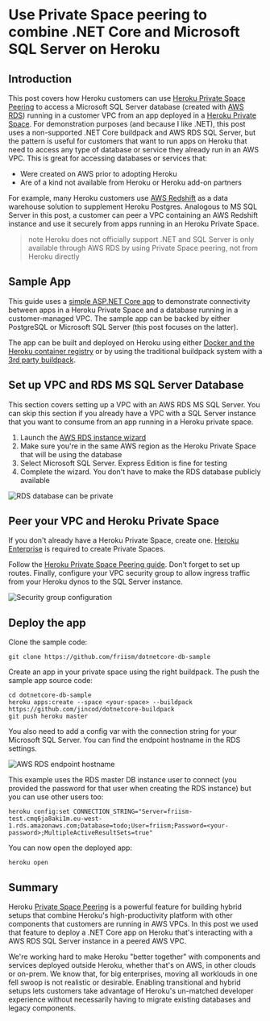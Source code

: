 # Use Private Space peering to combine .NET Core and Microsoft SQL Server on Heroku

## Introduction

This post covers how Heroku customers can use [Heroku Private Space Peering](https://devcenter.heroku.com/articles/private-space-peering) to access a Microsoft SQL Server database (created with [AWS RDS](https://aws.amazon.com/rds/sqlserver/)) running in a customer VPC from an app deployed in a [Heroku Private Space](https://devcenter.heroku.com/articles/private-spaces). For demonstration purposes (and because I like .NET), this post uses a non-supported .NET Core buildpack and AWS RDS SQL Server, but the pattern is useful for customers that want to run apps on Heroku that need to access any type of database or service they already run in an AWS VPC. This is great for accessing databases or services that:

* Were created on AWS prior to adopting Heroku
* Are of a kind not available from Heroku or Heroku add-on partners

For example, many Heroku customers use [AWS Redshift](https://aws.amazon.com/redshift/) as a data warehouse solution to supplement Heroku Postgres. Analogous to MS SQL Server in this post, a customer can peer a VPC containing an AWS Redshift instance and use it securely from apps running in an Heroku Private Space.

> note
> Heroku does not officially support .NET and SQL Server is only available through AWS RDS by using Private Space peering, not from Heroku directly

## Sample App

This guide uses a [simple ASP.NET Core app](https://github.com/friism/dotnetcore-db-sample) to demonstrate connectivity between apps in a Heroku Private Space and a database running in a customer-managed VPC. The sample app can be backed by either PostgreSQL or Microsoft SQL Server (this post focuses on the latter).

The app can be built and deployed on Heroku using either [Docker and the Heroku container registry](https://devcenter.heroku.com/articles/container-registry-and-runtime) or by using the traditional buildpack system with a [3rd party buildpack](https://github.com/jincod/dotnetcore-buildpack).

## Set up VPC and RDS MS SQL Server Database

This section covers setting up a VPC with an AWS RDS MS SQL Server. You can skip this section if you already have a VPC with a SQL Server instance that you want to consume from an app running in a Heroku private space.

1. Launch the [AWS RDS instance wizard](https://console.aws.amazon.com/rds/home#launch-dbinstance:ct=dbinstances)
1. Make sure you're in the same AWS region as the Heroku Private Space that will be using the database
1. Select Microsoft SQL Server. Express Edition is fine for testing
1. Complete the wizard. You don't have to make the RDS database publicly available

![](i/rds-network-security.png "RDS database can be private")

## Peer your VPC and Heroku Private Space

If you don't already have a Heroku Private Space, create one. [Heroku Enterprise](https://www.heroku.com/enterprise#contact) is required to create Private Spaces.

Follow the [Heroku Private Space Peering guide](https://devcenter.heroku.com/articles/private-space-peering). Don't forget to set up routes. Finally, configure your VPC security group to allow ingress traffic from your Heroku dynos to the SQL Server instance.

![](i/modify-security-group.png "Security group configuration")

## Deploy the app

Clone the sample code:

```
git clone https://github.com/friism/dotnetcore-db-sample
```

Create an app in your private space using the right buildpack. The push the sample app source code:

```
cd dotnetcore-db-sample
heroku apps:create --space <your-space> --buildpack https://github.com/jincod/dotnetcore-buildpack
git push heroku master
```

You also need to add a config var with the connection string for your Microsoft SQL Server. You can find the endpoint hostname in the RDS settings.

![](i/aws-rds-endpoint.png "AWS RDS endpoint hostname")

This example uses the RDS master DB instance user to connect (you provided the password for that user when creating the RDS instance) but you can use other users too:

```
heroku config:set CONNECTION_STRING="Server=friism-test.cmq6ja8aki1m.eu-west-1.rds.amazonaws.com;Database=todo;User=friism;Password=<your-password>;MultipleActiveResultSets=true"
```

You can now open the deployed app:

```
heroku open
```

## Summary

Heroku [Private Space Peering](https://devcenter.heroku.com/articles/private-space-peering) is a powerful feature for building hybrid setups that combine Heroku's high-productivity platform with other components that customers are running in AWS VPCs. In this post we used that feature to deploy a .NET Core app on Heroku that's interacting with a AWS RDS SQL Server instance in a peered AWS VPC.

We're working hard to make Heroku "better together" with components and services deployed outside Heroku, whether that's on AWS, in other clouds or on-prem. We know that, for big enterprises, moving all worklouds in one fell swoop is not realistic or desirable. Enabling transitional and hybrid setups lets customers take advantage of Heroku's un-matched developer experience without necessarily having to migrate existing databases and legacy components.
